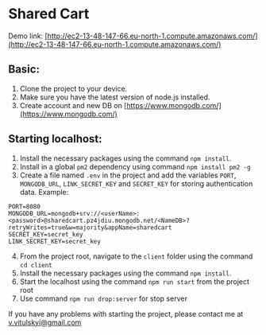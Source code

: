 # Shared Cart

Demo link: [http://ec2-13-48-147-66.eu-north-1.compute.amazonaws.com/](http://ec2-13-48-147-66.eu-north-1.compute.amazonaws.com/)

## Basic:

1. Clone the project to your device.
2. Make sure you have the latest version of node.js installed.
3. Create account and new DB on [https://www.mongodb.com/](https://www.mongodb.com/)

## Starting localhost:

1. Install the necessary packages using the command `npm install`.
2. Install in a global `pm2` dependency using command `npm install pm2 -g`
3. Create a file named `.env` in the project and add the variables `PORT`, `MONGODB_URL`, `LINK_SECRET_KEY` and `SECRET_KEY` for storing authentication data.
   Example:

```
PORT=8080
MONGODB_URL=mongodb+srv://<userName>:<password>@sharedcart.pz4jdiu.mongodb.net/<NameDB>?retryWrites=true&w=majority&appName=sharedcart
SECRET_KEY=secret_key
LINK_SECRET_KEY=secret_key
```

4. From the project root, navigate to the `client` folder using the command `cd client`
5. Install the necessary packages using the command `npm install`.
6. Start the localhost using the command `npm run start` from the project root
7. Use command `npm run drop:server` for stop server

If you have any problems with starting the project, please contact me at v.vitulskyi@gmail.com
